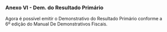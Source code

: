 ### **Anexo VI - Dem. do Resultado Primário**

Agora é possível emitir o Demonstrativo do Resultado Primário  conforme a 6º edição do Manual De Demonstrativos Fiscais. 